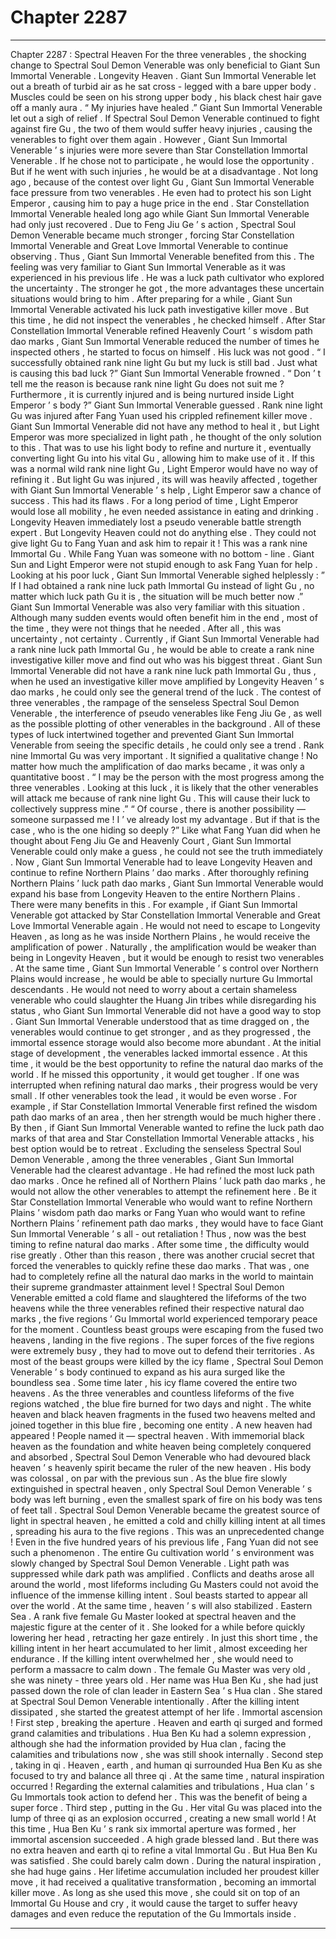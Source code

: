 
# Chapter 2287


---

Chapter 2287 : Spectral Heaven
For the three venerables , the shocking change to Spectral Soul Demon Venerable was only beneficial to Giant Sun Immortal Venerable .
Longevity Heaven .
Giant Sun Immortal Venerable let out a breath of turbid air as he sat cross - legged with a bare upper body .
Muscles could be seen on his strong upper body , his black chest hair gave off a manly aura .
“ My injuries have healed .” Giant Sun Immortal Venerable let out a sigh of relief .
If Spectral Soul Demon Venerable continued to fight against fire Gu , the two of them would suffer heavy injuries , causing the venerables to fight over them again .
However , Giant Sun Immortal Venerable ’ s injuries were more severe than Star Constellation Immortal Venerable .
If he chose not to participate , he would lose the opportunity .
But if he went with such injuries , he would be at a disadvantage .
Not long ago , because of the contest over light Gu , Giant Sun Immortal Venerable face pressure from two venerables . He even had to protect his son Light Emperor , causing him to pay a huge price in the end .
Star Constellation Immortal Venerable healed long ago while Giant Sun Immortal Venerable had only just recovered .
Due to Feng Jiu Ge ’ s action , Spectral Soul Demon Venerable became much stronger , forcing Star Constellation Immortal Venerable and Great Love Immortal Venerable to continue observing .
Thus , Giant Sun Immortal Venerable benefited from this .
The feeling was very familiar to Giant Sun Immortal Venerable as it was experienced in his previous life .
He was a luck path cultivator who explored the uncertainty .
The stronger he got , the more advantages these uncertain situations would bring to him .
After preparing for a while , Giant Sun Immortal Venerable activated his luck path investigative killer move .
But this time , he did not inspect the venerables , he checked himself .
After Star Constellation Immortal Venerable refined Heavenly Court ’ s wisdom path dao marks , Giant Sun Immortal Venerable reduced the number of times he inspected others , he started to focus on himself .
His luck was not good .
“ I successfully obtained rank nine light Gu but my luck is still bad . Just what is causing this bad luck ?” Giant Sun Immortal Venerable frowned .
“ Don ’ t tell me the reason is because rank nine light Gu does not suit me ? Furthermore , it is currently injured and is being nurtured inside Light Emperor ’ s body ?” Giant Sun Immortal Venerable guessed .
Rank nine light Gu was injured after Fang Yuan used his crippled refinement killer move .
Giant Sun Immortal Venerable did not have any method to heal it , but Light Emperor was more specialized in light path , he thought of the only solution to this .
That was to use his light body to refine and nurture it , eventually converting light Gu into his vital Gu , allowing him to make use of it . If this was a normal wild rank nine light Gu , Light Emperor would have no way of refining it .
But light Gu was injured , its will was heavily affected , together with Giant Sun Immortal Venerable ’ s help , Light Emperor saw a chance of success .
This had its flaws .
For a long period of time , Light Emperor would lose all mobility , he even needed assistance in eating and drinking .
Longevity Heaven immediately lost a pseudo venerable battle strength expert .
But Longevity Heaven could not do anything else .
They could not give light Gu to Fang Yuan and ask him to repair it !
This was a rank nine Immortal Gu .
While Fang Yuan was someone with no bottom - line .
Giant Sun and Light Emperor were not stupid enough to ask Fang Yuan for help .
Looking at his poor luck , Giant Sun Immortal Venerable sighed helplessly : ” If I had obtained a rank nine luck path Immortal Gu instead of light Gu , no matter which luck path Gu it is , the situation will be much better now .”
Giant Sun Immortal Venerable was also very familiar with this situation .
Although many sudden events would often benefit him in the end , most of the time , they were not things that he needed .
After all , this was uncertainty , not certainty .
Currently , if Giant Sun Immortal Venerable had a rank nine luck path Immortal Gu , he would be able to create a rank nine investigative killer move and find out who was his biggest threat .
Giant Sun Immortal Venerable did not have a rank nine luck path Immortal Gu , thus , when he used an investigative killer move amplified by Longevity Heaven ’ s dao marks , he could only see the general trend of the luck .
The contest of three venerables , the rampage of the senseless Spectral Soul Demon Venerable , the interference of pseudo venerables like Feng Jiu Ge , as well as the possible plotting of other venerables in the background . All of these types of luck intertwined together and prevented Giant Sun Immortal Venerable from seeing the specific details , he could only see a trend .
Rank nine Immortal Gu was very important .
It signified a qualitative change !
No matter how much the amplification of dao marks became , it was only a quantitative boost .
“ I may be the person with the most progress among the three venerables . Looking at this luck , it is likely that the other venerables will attack me because of rank nine light Gu . This will cause their luck to collectively suppress mine .”
“ Of course , there is another possibility — someone surpassed me ! I ’ ve already lost my advantage . But if that is the case , who is the one hiding so deeply ?”
Like what Fang Yuan did when he thought about Feng Jiu Ge and Heavenly Court , Giant Sun Immortal Venerable could only make a guess , he could not see the truth immediately .
Now , Giant Sun Immortal Venerable had to leave Longevity Heaven and continue to refine Northern Plains ’ dao marks .
After thoroughly refining Northern Plains ’ luck path dao marks , Giant Sun Immortal Venerable would expand his base from Longevity Heaven to the entire Northern Plains .
There were many benefits in this .
For example , if Giant Sun Immortal Venerable got attacked by Star Constellation Immortal Venerable and Great Love Immortal Venerable again .
He would not need to escape to Longevity Heaven , as long as he was inside Northern Plains , he would receive the amplification of power .
Naturally , the amplification would be weaker than being in Longevity Heaven , but it would be enough to resist two venerables .
At the same time , Giant Sun Immortal Venerable ’ s control over Northern Plains would increase , he would be able to specially nurture Gu Immortal descendants . He would not need to worry about a certain shameless venerable who could slaughter the Huang Jin tribes while disregarding his status , who Giant Sun Immortal Venerable did not have a good way to stop .
Giant Sun Immortal Venerable understood that as time dragged on , the venerables would continue to get stronger , and as they progressed , the immortal essence storage would also become more abundant .
At the initial stage of development , the venerables lacked immortal essence . At this time , it would be the best opportunity to refine the natural dao marks of the world .
If he missed this opportunity , it would get tougher .
If one was interrupted when refining natural dao marks , their progress would be very small .
If other venerables took the lead , it would be even worse .
For example , if Star Constellation Immortal Venerable first refined the wisdom path dao marks of an area , then her strength would be much higher there .
By then , if Giant Sun Immortal Venerable wanted to refine the luck path dao marks of that area and Star Constellation Immortal Venerable attacks , his best option would be to retreat .
Excluding the senseless Spectral Soul Demon Venerable , among the three venerables , Giant Sun Immortal Venerable had the clearest advantage .
He had refined the most luck path dao marks .
Once he refined all of Northern Plains ’ luck path dao marks , he would not allow the other venerables to attempt the refinement here .
Be it Star Constellation Immortal Venerable who would want to refine Northern Plains ’ wisdom path dao marks or Fang Yuan who would want to refine Northern Plains ’ refinement path dao marks , they would have to face Giant Sun Immortal Venerable ’ s all - out retaliation !
Thus , now was the best timing to refine natural dao marks .
After some time , the difficulty would rise greatly .
Other than this reason , there was another crucial secret that forced the venerables to quickly refine these dao marks .
That was , one had to completely refine all the natural dao marks in the world to maintain their supreme grandmaster attainment level !
Spectral Soul Demon Venerable emitted a cold flame and slaughtered the lifeforms of the two heavens while the three venerables refined their respective natural dao marks , the five regions ’ Gu Immortal world experienced temporary peace for the moment .
Countless beast groups were escaping from the fused two heavens , landing in the five regions .
The super forces of the five regions were extremely busy , they had to move out to defend their territories .
As most of the beast groups were killed by the icy flame , Spectral Soul Demon Venerable ’ s body continued to expand as his aura surged like the boundless sea .
Some time later , his icy flame covered the entire two heavens .
As the three venerables and countless lifeforms of the five regions watched , the blue fire burned for two days and night .
The white heaven and black heaven fragments in the fused two heavens melted and joined together in this blue fire , becoming one entity .
A new heaven had appeared !
People named it — spectral heaven .
With immemorial black heaven as the foundation and white heaven being completely conquered and absorbed , Spectral Soul Demon Venerable who had devoured black heaven ’ s heavenly spirit became the ruler of the new heaven .
His body was colossal , on par with the previous sun .
As the blue fire slowly extinguished in spectral heaven , only Spectral Soul Demon Venerable ’ s body was left burning , even the smallest spark of fire on his body was tens of feet tall .
Spectral Soul Demon Venerable became the greatest source of light in spectral heaven , he emitted a cold and chilly killing intent at all times , spreading his aura to the five regions .
This was an unprecedented change !
Even in the five hundred years of his previous life , Fang Yuan did not see such a phenomenon .
The entire Gu cultivation world ’ s environment was slowly changed by Spectral Soul Demon Venerable .
Light path was suppressed while dark path was amplified .
Conflicts and deaths arose all around the world , most lifeforms including Gu Masters could not avoid the influence of the immense killing intent .
Soul beasts started to appear all over the world .
At the same time , heaven ’ s will also stabilized .
Eastern Sea .
A rank five female Gu Master looked at spectral heaven and the majestic figure at the center of it .
She looked for a while before quickly lowering her head , retracting her gaze entirely .
In just this short time , the killing intent in her heart accumulated to her limit , almost exceeding her endurance . If the killing intent overwhelmed her , she would need to perform a massacre to calm down .
The female Gu Master was very old , she was ninety - three years old . Her name was Hua Ben Ku , she had just passed down the role of clan leader in Eastern Sea ’ s Hua clan .
She stared at Spectral Soul Demon Venerable intentionally .
After the killing intent dissipated , she started the greatest attempt of her life .
Immortal ascension !
First step , breaking the aperture .
Heaven and earth qi surged and formed grand calamities and tribulations .
Hua Ben Ku had a solemn expression , although she had the information provided by Hua clan , facing the calamities and tribulations now , she was still shook internally .
Second step , taking in qi .
Heaven , earth , and human qi surrounded Hua Ben Ku as she focused to try and balance all three qi .
At the same time , natural inspiration occurred !
Regarding the external calamities and tribulations , Hua clan ’ s Gu Immortals took action to defend her .
This was the benefit of being a super force .
Third step , putting in the Gu .
Her vital Gu was placed into the lump of three qi as an explosion occurred , creating a new small world !
At this time , Hua Ben Ku ’ s rank six immortal aperture was formed , her immortal ascension succeeded .
A high grade blessed land .
But there was no extra heaven and earth qi to refine a vital Immortal Gu .
But Hua Ben Ku was satisfied .
She could barely calm down .
During the natural inspiration , she had huge gains .
Her lifetime accumulation included her proudest killer move , it had received a qualitative transformation , becoming an immortal killer move .
As long as she used this move , she could sit on top of an Immortal Gu House and cry , it would cause the target to suffer heavy damages and even reduce the reputation of the Gu Immortals inside .

---

